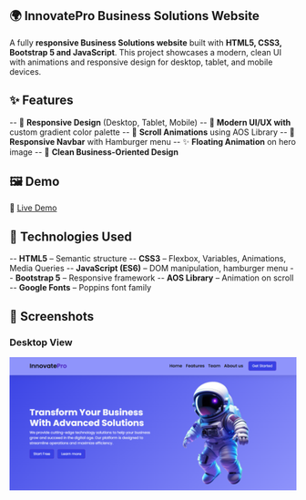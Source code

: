 ## 🌍 InnovatePro Business Solutions Website
A fully **responsive Business Solutions website** built with **HTML5, CSS3, Bootstrap 5 and JavaScript**.
This project showcases a modern, clean UI with animations and responsive design for desktop, tablet, and mobile devices.

## ✨ Features
-- 📱 **Responsive Design** (Desktop, Tablet, Mobile)
-- 🎨 **Modern UI/UX with** custom gradient color palette
-- 🚀 **Scroll Animations** using AOS Library
-- 🍔 **Responsive Navbar** with Hamburger menu
-- ✨ **Floating Animation** on hero image
-- 🎯 **Clean Business-Oriented Design**



## 🖼️ Demo
🔗 [Live Demo](https://zahra-babamohammadi.github.io/Business-Solutions-)  



## 🚀 Technologies Used
-- **HTML5** – Semantic structure
-- **CSS3** – Flexbox, Variables, Animations, Media Queries
-- **JavaScript (ES6)** – DOM manipulation, hamburger menu
-- **Bootstrap 5** – Responsive framework
-- **AOS Library** – Animation on scroll
-- **Google Fonts** – Poppins font family

## 📸 Screenshots

### Desktop View
![Desktop Screenshot](assets/Preview.PNG)